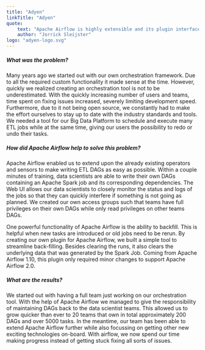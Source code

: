 ```yaml
---
title: "Adyen"
linkTitle: "Adyen"
quote:
    text: "Apache Airflow is highly extensible and its plugin interface can be used to meet a variety of use cases. It supports variety of deployment models and has a very active community to scale innovation."
    author: "Jorrick Sleijster"
logo: "adyen-logo.svg"
---
```


##### What was the problem?
Many years ago we started out with our own orchestration framework. Due to all the required custom functionality it made sense at the time. However, quickly we realized creating an orchestration tool is not to be underestimated.  With the quickly increasing number of users and teams, time spent on fixing issues increased, severely limiting development speed. Furthermore, due to it not being open source, we constantly had to make the effort ourselves to stay up to date with the industry standards and tools. We needed a tool for our Big Data Platform to schedule and execute many ETL jobs while at the same time, giving our users the possibility to redo or undo their tasks.

##### How did Apache Airflow help to solve this problem?
Apache Airflow enabled us to extend upon the already existing operators and sensors to make writing ETL DAGs as easy as possible.  Within a couple minutes of training, data scientists are able to write their own DAGs containing an Apache Spark job and its corresponding dependencies. The Web UI allows our data scientists to closely monitor the status and logs of the jobs so that they can quickly interfere if something is not going as planned. We created our own access groups such that teams have full privileges on their own DAGs while only read privileges on other teams DAGs.

One powerful functionality of Apache Airflow is the ability to backfill. This is helpful when new tasks are introduced or old jobs need to be rerun. By creating our own plugin for Apache Airflow, we built a simple tool to streamline back-filling. Besides clearing the runs, it also clears the underlying data that was generated by the Spark Job. Coming from Apache Airflow 1.10, this plugin only required minor changes to support Apache Airflow 2.0.

##### What are the results?
We started out with having a full team just working on our orchestration tool. With the help of Apache Airflow we managed to give the responsibility of maintaining DAGs back to the data scientist teams. This allowed us to grow quicker than ever to 20 teams that own in total approximately 200 DAGs and over 5000 tasks. In the meantime, our team has been able to extend Apache Airflow further while also focussing on getting other new exciting technologies on-board. With airflow, we now spend our time making progress instead of getting stuck fixing all sorts of issues.
